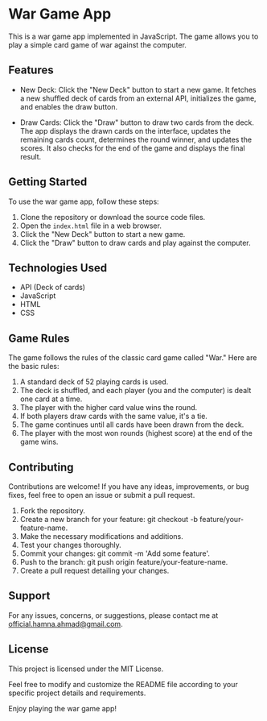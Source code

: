 # War Game App

This is a war game app implemented in JavaScript. The game allows you to play a simple card game of war against the computer.

## Features

- New Deck: Click the "New Deck" button to start a new game. It fetches a new shuffled deck of cards from an external API, initializes the game, and enables the draw button.

- Draw Cards: Click the "Draw" button to draw two cards from the deck. The app displays the drawn cards on the interface, updates the remaining cards count, determines the round winner, and updates the scores. It also checks for the end of the game and displays the final result.

## Getting Started

To use the war game app, follow these steps:

1. Clone the repository or download the source code files.
2. Open the `index.html` file in a web browser.
3. Click the "New Deck" button to start a new game.
4. Click the "Draw" button to draw cards and play against the computer.

## Technologies Used

- API (Deck of cards)
- JavaScript
- HTML
- CSS

## Game Rules

The game follows the rules of the classic card game called "War." Here are the basic rules:

1. A standard deck of 52 playing cards is used.
2. The deck is shuffled, and each player (you and the computer) is dealt one card at a time.
3. The player with the higher card value wins the round.
4. If both players draw cards with the same value, it's a tie.
5. The game continues until all cards have been drawn from the deck.
6. The player with the most won rounds (highest score) at the end of the game wins.

## Contributing
Contributions are welcome! If you have any ideas, improvements, or bug fixes, feel free to open an issue or submit a pull request.

1. Fork the repository.
2. Create a new branch for your feature: git checkout -b feature/your-feature-name.
3. Make the necessary modifications and additions.
4. Test your changes thoroughly.
5. Commit your changes: git commit -m 'Add some feature'.
6. Push to the branch: git push origin feature/your-feature-name.
7. Create a pull request detailing your changes.

## Support
For any issues, concerns, or suggestions, please contact me at official.hamna.ahmad@gmail.com.

## License 
This project is licensed under the MIT License.

Feel free to modify and customize the README file according to your specific project details and requirements.


Enjoy playing the war game app!

